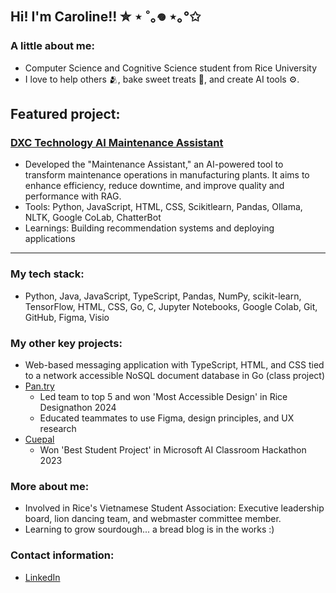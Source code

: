 ## Hi! I'm Caroline!! ✮ ⋆ ˚｡𖦹 ⋆｡°✩
### A little about me:
- Computer Science and Cognitive Science student from Rice University
- I love to help others 🫂, bake sweet treats 🍰, and create AI tools ⚙️.
## Featured project: 
### [DXC Technology AI Maintenance Assistant](https://github.com/c444roline/dxc-ai-maintenance-assistant/tree/main) 

- Developed the "Maintenance Assistant," an AI-powered tool to transform maintenance operations in manufacturing plants. It aims to enhance efficiency, reduce downtime, and improve quality and performance with RAG.
- Tools: Python, JavaScript, HTML, CSS, Scikitlearn, Pandas, Ollama, NLTK, Google CoLab, ChatterBot
- Learnings: Building recommendation systems and deploying applications

- - - -
### My tech stack:
- Python, Java, JavaScript, TypeScript, Pandas, NumPy, scikit-learn, TensorFlow, HTML, CSS, Go, C, Jupyter Notebooks, Google Colab, Git, GitHub, Figma, Visio
### My other key projects:
- Web-based messaging application with TypeScript, HTML, and CSS tied to a network accessible NoSQL document database in Go (class project)
- [Pan.try](https://devpost.com/software/rice-designathon-2024-project)
  - Led team to top 5 and won 'Most Accessible Design' in Rice Designathon 2024
  - Educated teammates to use Figma, design principles, and UX research
- [Cuepal](https://devpost.com/software/cuepal)
  - Won 'Best Student Project' in Microsoft AI Classroom Hackathon 2023
### More about me:
- Involved in Rice's Vietnamese Student Association: Executive leadership board, lion dancing team, and webmaster committee member.
- Learning to grow sourdough... a bread blog is in the works :)
### Contact information:
- [LinkedIn](https://www.linkedin.com/in/c4roline/)
<!--
**c444roline/c444roline** is a ✨ _special_ ✨ repository because its `README.md` (this file) appears on your GitHub profile.

Here are some ideas to get you started:

- 🔭 I’m currently working on ...
- 🌱 I’m currently learning ...
- 👯 I’m looking to collaborate on ...
- 🤔 I’m looking for help with ...
- 💬 Ask me about ...
- 📫 How to reach me: ...
- 😄 Pronouns: ...
- ⚡ Fun fact: ...
-->
